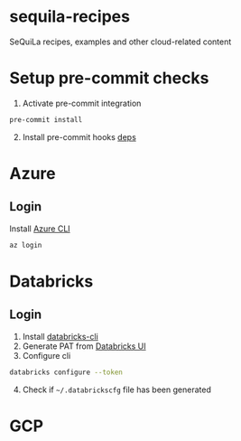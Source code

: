 # sequila-recipes
SeQuiLa recipes, examples and other cloud-related content

# Setup pre-commit checks
1. Activate pre-commit integration
```bash
pre-commit install
```
2. Install pre-commit hooks  [deps](https://github.com/antonbabenko/pre-commit-terraform#1-install-dependencies)



# Azure
## Login
Install [Azure CLI](https://docs.microsoft.com/en-us/cli/azure/install-azure-cli)
```bash
az login
```
# Databricks
## Login
1. Install [databricks-cli](https://docs.databricks.com/dev-tools/cli/index.html)
2. Generate PAT from [Databricks UI](https://docs.databricks.com/dev-tools/api/latest/authentication.html)
3. Configure cli 
```bash
databricks configure --token
```
4. Check if `~/.databrickscfg` file has been generated
# GCP
